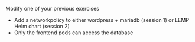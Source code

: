 Modify one of your previous exercises

  - Add a networkpolicy to either wordpress + mariadb (session 1) or LEMP Helm chart (session 2)
  - Only the frontend pods can access the database
  